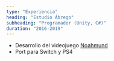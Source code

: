 ```yaml
---
type: "Experiencia"
heading: "Estudio Ábrego"
subheading: "Programador (Unity, C#)"
duration: "2016-2019"
---
```

+ Desarrollo del videojuego [Noahmund](https://store.steampowered.com/app/752560/Noahmund/)
+ Port para Switch y PS4
